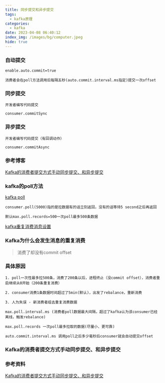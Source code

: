 ```yaml
---
title: 同步提交和异步提交
tags:
  - kafka原理
categories:
  - kafka
date: 2023-04-08 06:40:12
index_img: /images/bg/computer.jpeg
hide: true
---
```


### 自动提交

```
enable.auto.commit=true

消费者会在poll方法调用后每隔五秒(auto.commit.interval.ms指定)提交一次offset
```

### 同步提交

```
开发者编写代码提交

consumer.commitSync
```

### 异步提交

```
开发者编写代码提交（有回调动作）

consumer.commitAsync
```



### 参考博客

[Kafka的消费者提交方式手动同步提交、和异步提交](http://t.zoukankan.com/biehongli-p-14105658.html)


### kafka的poll方法

[kafka poll](https://blog.csdn.net/qq_55548053/article/details/114055254)

```
consumer.poll(5000)指的是拉数据有的话立刻返回，没有的话等待5 second之后再返回

默认max.poll.records=500一次poll最多500条数据
```

[kafka重复消费消息设置](https://www.csdn.net/tags/MtjaEgysNTc2NjEtYmxvZwO0O0OO0O0O.html)

### Kafka为什么会发生消息的重复消费

> 消费了却没有commit offset


### 具体原因

```
1. poll一次性最多拉500条，消费了200条以后，进程终止（没commit offset），消费者重启继续从0开始（200条重复消费）

2. consumer消费1条数据时间超过了5min(默认)，出发了rebalance，重新消费

3. 人为失误 - 新消费者组去重复消费数据
```

```
max.poll.interval.ms (消费者poll数据最大间隔，超过了kafka认为该consumer已经离线，触发rebalance)

max.poll.records 一次poll最多拉取的数据(尽量小、更可靠)

auto.commit.interval.ms 调用poll之后多少毫秒后consumer就会自动提交offset
```


### Kafka的消费者提交方式手动同步提交、和异步提交

### 参考资料

[Kafka的消费者提交方式手动同步提交、和异步提交](https://cloud.tencent.com/developer/article/1772208)